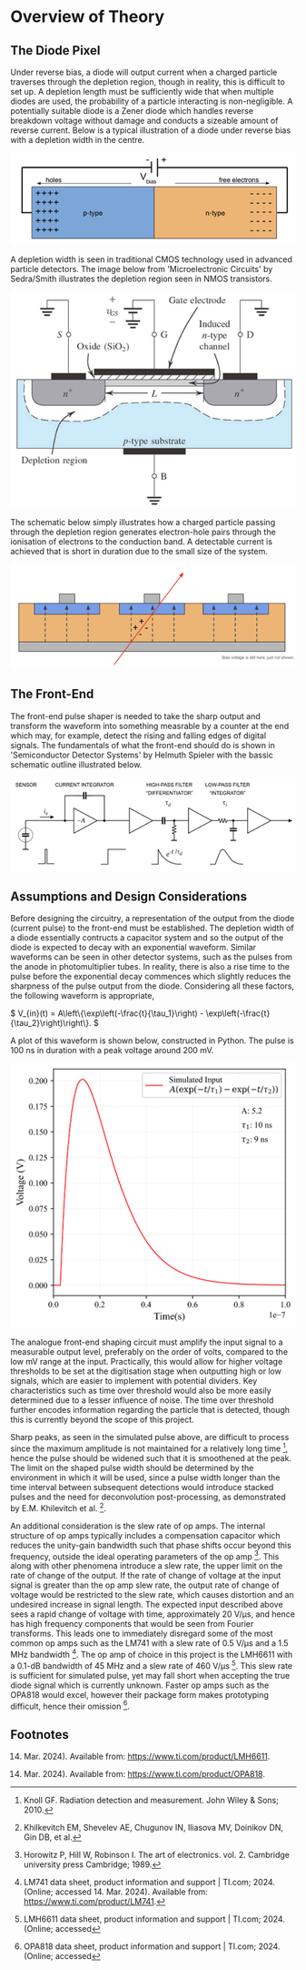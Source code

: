 # Overview of Theory

## The Diode Pixel

Under reverse bias, a diode will output current when a charged particle traverses through the depletion region, though in reality, this is difficult to set up. A depletion length must be sufficiently wide that when multiple diodes are used, the probability of a particle interacting is non-negligible. A potentially suitable diode is a Zener diode which handles reverse breakdown voltage without damage and conducts a sizeable amount of reverse current. Below is a typical illustration of a diode under reverse bias with a depletion width in the centre.

![Reverse biased diode schematic image](./Images/on_junc_rb.png)

A depletion width is seen in traditional CMOS technology used in advanced particle detectors. The image below from 'Microelectronic Circuits' by Sedra/Smith illustrates the depletion region seen in NMOS transistors.

![NMOS schematic image](./Images/nmos_sedra.png)

The schematic below simply illustrates how a charged particle passing through the depletion region generates electron-hole pairs through the ionisation of electrons to the conduction band. A detectable current is achieved that is short in duration due to the small size of the system.

![Detection_schematic image](./Images/particle_cmos.png)

## The Front-End 

The front-end pulse shaper is needed to take the sharp output and transform the waveform into something measrable by a counter at the end which may, for example, detect the rising and falling edges of digital signals. The fundamentals of what the front-end should do is shown in 'Semiconductor Detector Systems' by Helmuth Spieler with the bassic schematic outline illustrated below.

![Detection_schematic image](./Images/spieler_schem.png)

## Assumptions and Design Considerations

Before designing the circuitry, a representation of the output from the diode (current pulse) to the front-end must be established. The depletion width of a diode essentially contructs a capacitor system and so the output of the diode is expected to decay with an exponential waveform. Similar waveforms can be seen in other detector systems, such as the pulses from the anode in photomultiplier tubes. In reality, there is also a rise time to the pulse before the exponential decay commences which slightly reduces the sharpness of the pulse output from the diode. Considering all these factors, the following waveform is appropriate,

$` V_{in}(t) = A\left\{\exp\left(-\frac{t}{\tau_1}\right) - \exp\left(-\frac{t}{\tau_2}\right)\right\}. `$

A plot of this waveform is shown below, constructed in Python. The pulse is 100 ns in duration with a peak voltage around 200 mV.

![Simulated_pulse plot](./Images/input_sim_chrg.png)

The analogue front-end shaping circuit must amplify the input signal to a measurable output
level, preferably on the order of volts, compared to the low mV range at the input. Practically,
this would allow for higher voltage thresholds to be set at the digitisation stage when outputting
high or low signals, which are easier to implement with potential dividers. Key characteristics
such as time over threshold would also be more easily determined due to a lesser influence of
noise. The time over threshold further encodes information regarding the particle that is detected, though this is currently beyond the scope of this project.

Sharp peaks, as seen in the simulated pulse above, are difficult to process since the maximum amplitude
is not maintained for a relatively long time [^1], hence the pulse should be widened such that
it is smoothened at the peak. The limit on the shaped pulse width should be determined by
the environment in which it will be used, since a pulse width longer than the time interval between subsequent detections would introduce stacked pulses and the need for deconvolution
post-processing, as demonstrated by E.M. Khilevitch et al. [^2].

An additional consideration is the slew rate of op amps. The internal structure of op amps
typically includes a compensation capacitor which reduces the unity-gain bandwidth such that
phase shifts occur beyond this frequency, outside the ideal operating parameters of the op amp
[^3]. This along with other phenomena introduce a slew rate, the upper limit on the rate of
change of the output. If the rate of change of voltage at the input signal is greater than the
op amp slew rate, the output rate of change of voltage would be restricted to the slew rate,
which causes distortion and an undesired increase in signal length. The expected input described above sees a rapid change of voltage with time, approximately 20 V/μs, and hence has high frequency components that would be seen from Fourier transforms. This leads one to immediately disregard some of the most common op amps such as the LM741 with a slew rate of 0.5 V/μs and a
1.5 MHz bandwidth [^4]. The op amp of choice in this project is the LMH6611 with a 0.1-dB
bandwidth of 45 MHz and a slew rate of 460 V/μs [^5]. This slew rate is sufficient for simulated pulse, yet may fall short when accepting the true diode signal which is currently unknown. Faster op amps such as
the OPA818 would excel, however their package form makes prototyping difficult, hence their
omission [^6].

## Footnotes
[^1]: Knoll GF. Radiation detection and measurement. John Wiley & Sons; 2010.

[^2]: Khilkevitch EM, Shevelev AE, Chugunov IN, Iliasova MV, Doinikov DN, Gin DB, et al.

[^3]: Horowitz P, Hill W, Robinson I. The art of electronics. vol. 2. Cambridge university press
Cambridge; 1989.

[^4]: LM741 data sheet, product information and support | TI.com; 2024. (Online; accessed 14.
Mar. 2024). Available from: https://www.ti.com/product/LM741.

[^5]: LMH6611 data sheet, product information and support | TI.com; 2024. (Online; accessed
14. Mar. 2024). Available from: https://www.ti.com/product/LMH6611.

[^6]: OPA818 data sheet, product information and support | TI.com; 2024. (Online; accessed
14. Mar. 2024). Available from: https://www.ti.com/product/OPA818.
